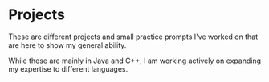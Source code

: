 # Projects

These are different projects and small practice prompts I've worked on that are here to show my general ability. 

While these are mainly in Java and C++, I am working actively on expanding my expertise to different languages.
